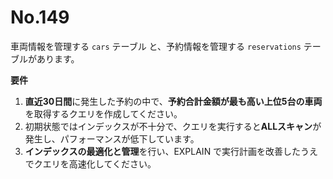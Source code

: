 # No.149

車両情報を管理する `cars` テーブル と、予約情報を管理する `reservations` テーブルがあります。

**要件**

1. **直近30日間**に発生した予約の中で、**予約合計金額が最も高い上位5台の車両**を取得するクエリを作成してください。
2. 初期状態ではインデックスが不十分で、クエリを実行すると**ALLスキャン**が発生し、パフォーマンスが低下しています。
3. **インデックスの最適化と管理**を行い、EXPLAIN で実行計画を改善したうえでクエリを高速化してください。

